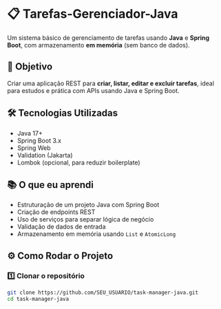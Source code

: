 # 📋 Tarefas-Gerenciador-Java

Um sistema básico de gerenciamento de tarefas usando **Java** e **Spring Boot**, com armazenamento **em memória** (sem banco de dados).

## 🚀 Objetivo
Criar uma aplicação REST para **criar, listar, editar e excluir tarefas**, ideal para estudos e prática com APIs usando Java e Spring Boot.

## 🛠 Tecnologias Utilizadas
- Java 17+
- Spring Boot 3.x
- Spring Web
- Validation (Jakarta)
- Lombok (opcional, para reduzir boilerplate)

## 📚 O que eu aprendi
- Estruturação de um projeto Java com Spring Boot
- Criação de endpoints REST
- Uso de serviços para separar lógica de negócio
- Validação de dados de entrada
- Armazenamento em memória usando `List` e `AtomicLong`

## ⚙️ Como Rodar o Projeto

### 1️⃣ Clonar o repositório
```bash
git clone https://github.com/SEU_USUARIO/task-manager-java.git
cd task-manager-java

